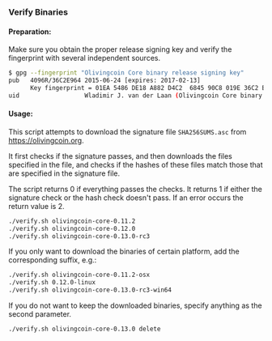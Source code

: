 ### Verify Binaries

#### Preparation:

Make sure you obtain the proper release signing key and verify the fingerprint with several independent sources.

```sh
$ gpg --fingerprint "Olivingcoin Core binary release signing key"
pub   4096R/36C2E964 2015-06-24 [expires: 2017-02-13]
      Key fingerprint = 01EA 5486 DE18 A882 D4C2  6845 90C8 019E 36C2 E964
uid                  Wladimir J. van der Laan (Olivingcoin Core binary release signing key) <laanwj@gmail.com>
```

#### Usage:

This script attempts to download the signature file `SHA256SUMS.asc` from https://olivingcoin.org.

It first checks if the signature passes, and then downloads the files specified in the file, and checks if the hashes of these files match those that are specified in the signature file.

The script returns 0 if everything passes the checks. It returns 1 if either the signature check or the hash check doesn't pass. If an error occurs the return value is 2.


```sh
./verify.sh olivingcoin-core-0.11.2
./verify.sh olivingcoin-core-0.12.0
./verify.sh olivingcoin-core-0.13.0-rc3
```

If you only want to download the binaries of certain platform, add the corresponding suffix, e.g.:

```sh
./verify.sh olivingcoin-core-0.11.2-osx
./verify.sh 0.12.0-linux
./verify.sh olivingcoin-core-0.13.0-rc3-win64
```

If you do not want to keep the downloaded binaries, specify anything as the second parameter.

```sh
./verify.sh olivingcoin-core-0.13.0 delete
```
